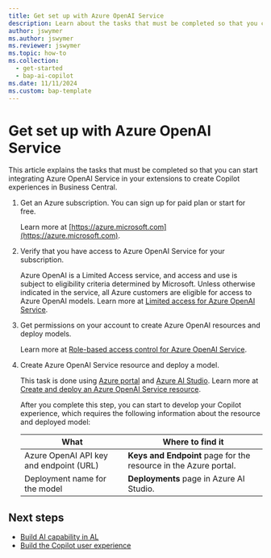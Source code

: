 ```yaml
---
title: Get set up with Azure OpenAI Service
description: Learn about the tasks that must be completed so that you can start integrating Azure OpenAI Service in your extensions to create Copilot experiences in Business Central
author: jswymer
ms.author: jswymer
ms.reviewer: jswymer
ms.topic: how-to
ms.collection:
  - get-started
  - bap-ai-copilot
ms.date: 11/11/2024
ms.custom: bap-template
---
```

# Get set up with Azure OpenAI Service

This article explains the tasks that must be completed so that you can start integrating Azure OpenAI Service in your extensions to create Copilot experiences in Business Central.

1. Get an Azure subscription. You can sign up for paid plan or start for free.

   Learn more at [https://azure.microsoft.com](https://azure.microsoft.com).
1. Verify that you have access to Azure OpenAI Service for your subscription.

   Azure OpenAI is a Limited Access service, and access and use is subject to eligibility criteria determined by Microsoft. Unless otherwise indicated in the service, all Azure customers are eligible for access to Azure OpenAI models. Learn more at  [Limited access for Azure OpenAI Service](https://aka.ms/OAIapply).
1. Get permissions on your account to create Azure OpenAI resources and deploy models.

   Learn more at [Role-based access control for Azure OpenAI Service](/azure/ai-services/openai/how-to/role-based-access-control).
1. Create Azure OpenAI Service resource and deploy a model.

   This task is done using [Azure portal](https://portal.azure.com) and [Azure AI Studio](https://oai.azure.com/). Learn more at [Create and deploy an Azure OpenAI Service resource](/azure/ai-services/openai/how-to/create-resource).

   After you complete this step, you can start to develop your Copilot experience, which requires the following information about the resource and deployed model:

   |What|Where to find it|
   |-|-|
   |Azure OpenAI API key and endpoint (URL)|**Keys and Endpoint** page for the resource in the Azure portal.|
   |Deployment name for the model|**Deployments** page in Azure AI Studio.|

## Next steps

- [Build AI capability in AL](ai-build-capability-in-al.md)  
- [Build the Copilot user experience](ai-build-experience.md)  
